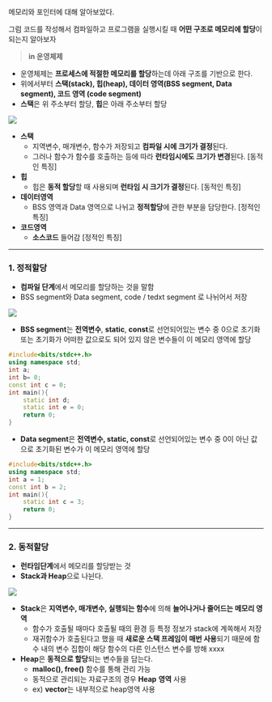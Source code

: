 
메모리와 포인터에 대해 알아보았다. 

그럼 코드를 작성해서 컴파일하고 프로그램을 실행시킬 때 **어떤 구조로 메모리에 할당**이 되는지 알아보자

> **in 운영체제**

-   운영체제는 **프로세스에 적절한 메모리를 할당**하는데 아래 구조를 기반으로 한다.
-   위에서부터 **스택(stack), 힙(heap), 데이터 영역(BSS segment, Data segment), 코드 영역 (code segment)**
-   **스택**은 위 주소부터 할당, **힙**은 아래 주소부터 할당

![](https://blog.kakaocdn.net/dn/cK1kmN/btr0sANw2A5/cCAizOYqXfYAFSHah2rZj1/img.png)

-   **스택**   
    -   지역변수, 매개변수, 함수가 저장되고 **컴파일 시에 크기가 결정**된다.
    -   그러나 함수가 함수를 호출하는 등에 따라 **런타임시에도 크기가 변경**된다. [동적인 특징]
-   **힙**
    -   힙은 **동적 할당**할 때 사용되며 **런타임 시 크기가 결정**된다. [동적인 특징]
-   **데이터영역**
    -   BSS 영역과 Data 영역으로 나뉘고 **정적할당**에 관한 부분을 담당한다. [정적인 특징]
-   **코드영역**
    -   **소스코드** 들어감 [정적인 특징]

---

### **1. 정적할당**

-   **컴파일 단계**에서 메모리를 할당하는 것을 말함
-   BSS segment와 Data segment, code / tedxt segment 로 나뉘어서 저장

![](https://blog.kakaocdn.net/dn/Ijrjb/btr0r6eDhUy/ANPWQOZkubx9frzUhVJaW0/img.png)

-   **BSS segment**는 **전역변수**, **static**, **const**로 선언되어있는 변수 중 0으로 초기화 또는 초기화가 어떠한 값으로도 되어 있지 않은 변수들이 이 메모리 영역에 할당

```cpp
#include<bits/stdc++.h>
using namespace std;
int a;
int b= 0;
const int c = 0;
int main(){
	static int d;
    static int e = 0;
    return 0;
}
```

-   **Data segment**은 **전역변수, static, const**로 선언되어있는 변수 중 0이 아닌 값으로 초기화된 변수가 이 메모리 영역에 할당

```cpp
#include<bits/stdc++.h>
using namespace std;
int a = 1;
const int b = 2;
int main(){
    static int c = 3;
    return 0;
}
```

---

### **2. 동적할당**

-   **런타임단계**에서 메모리를 할당받는 것
-   **Stack과 Heap**으로 나뉜다.

![](https://blog.kakaocdn.net/dn/EX4Di/btr0o7FGtIm/5LFt6sNokeJJptzcETymX1/img.png)

-   **Stack**은 **지역변수, 매개변수, 실행되는 함수**에 의해 **늘어나거나 줄어드는 메모리 영역**
    -   함수가 호출될 때마다 호출될 때의 환경 등 특정 정보가 stack에 계쏙해서 저장
    -   재귀함수가 호출된다고 했을 때 **새로운 스택 프레임이 매번 사용**되기 때문에 함수 내의 변수 집합이 해당 함수의 다른 인스턴스 변수를 방해 xxxx
-   **Heap**은 **동적으로 할당**되는 변수들을 담는다.
    -   **malloc(), free()** 함수를 통해 관리 가능
    -   동적으로 관리되는 자료구조의 경우 **Heap** **영역** 사용
    -   ex) **vector**는 내부적으로 heap영역 사용